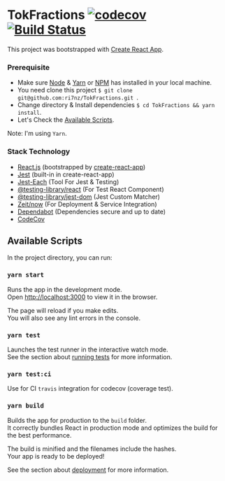 # TokFractions [![codecov](https://codecov.io/gh/ri7nz/TokFractions/branch/master/graph/badge.svg)](https://codecov.io/gh/ri7nz/TokFractions) [![Build Status](https://travis-ci.org/ri7nz/TokFractions.svg?branch=master)](https://travis-ci.org/ri7nz/TokFractions)

This project was bootstrapped with [Create React App](https://github.com/facebook/create-react-app).

### Prerequisite
- Make sure [Node](https://nodejs.org/en/) & [Yarn](https://yarnpkg.com/lang/en/docs/install) or [NPM](https://docs.npmjs.com/downloading-and-installing-node-js-and-npm) has installed in your local machine.
- You need clone this project `$ git clone git@github.com:ri7nz/TokFractions.git `.
- Change directory & Install dependencies `$ cd TokFractions && yarn install`.
- Let's Check the [Available Scripts](https://github.com/ri7nz/TokFractions#available-scripts).

Note: I'm using `Yarn`.

### Stack Technology
- [React.js](http://reactjs.org) (bootstrapped by [create-react-app](https://github.com/facebook/create-react-app))
- [Jest](http://jestjs.io/) (built-in in create-react-app)
- [Jest-Each](https://www.npmjs.com/package/jest-each) (Tool For Jest & Testing)
- [@testing-library/react](https://github.com/testing-library/react-testing-library) (For Test React Component)
- [@testing-library/jest-dom](https://github.com/testing-library/jest-dom) (Jest Custom Matcher)
- [Zeit/now](https://zeit.co/) (For Deployment & Service Integration)
- [Dependabot](https://github.com/apps/dependabot-preview) (Dependencies secure and up to date)
- [CodeCov](https://codecov.io/gh/ri7nz/TokFractions)

## Available Scripts

In the project directory, you can run:

### `yarn start`

Runs the app in the development mode.<br>
Open [http://localhost:3000](http://localhost:3000) to view it in the browser.

The page will reload if you make edits.<br>
You will also see any lint errors in the console.

### `yarn test`

Launches the test runner in the interactive watch mode.<br>
See the section about [running tests](https://facebook.github.io/create-react-app/docs/running-tests) for more information.

### `yarn test:ci`

Use for CI `travis` integration for codecov (coverage test).

### `yarn build`

Builds the app for production to the `build` folder.<br>
It correctly bundles React in production mode and optimizes the build for the best performance.

The build is minified and the filenames include the hashes.<br>
Your app is ready to be deployed!

See the section about [deployment](https://facebook.github.io/create-react-app/docs/deployment) for more information.
